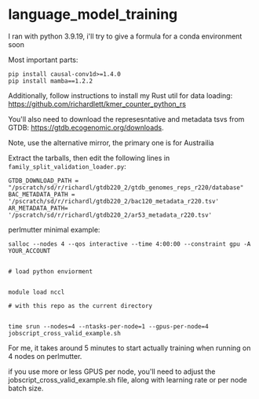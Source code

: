 # language_model_training

I ran with python 3.9.19, i'll try to give a formula for a conda environment soon

Most important parts:
```
pip install causal-conv1d>=1.4.0
pip install mamba==1.2.2
```

Additionally, follow instructions to install my Rust util for data loading: https://github.com/richardlett/kmer_counter_python_rs 

You'll also need to download the represesntative and metadata tsvs from GTDB: https://gtdb.ecogenomic.org/downloads.

Note, use the alternative mirror, the primary one is for Austrailia


Extract the tarballs, then edit the following lines in `family_split_validation_loader.py`:

```
GTDB_DOWNLOAD_PATH = "/pscratch/sd/r/richardl/gtdb220_2/gtdb_genomes_reps_r220/database"
BAC_METADATA_PATH = '/pscratch/sd/r/richardl/gtdb220_2/bac120_metadata_r220.tsv'
AR_METADATA_PATH= '/pscratch/sd/r/richardl/gtdb220_2/ar53_metadata_r220.tsv'

```

perlmutter minimal example:

```
salloc --nodes 4 --qos interactive --time 4:00:00 --constraint gpu -A YOUR_ACCOUNT


# load python enviorment


module load nccl

# with this repo as the current directory


time srun --nodes=4 --ntasks-per-node=1 --gpus-per-node=4 jobscript_cross_valid_example.sh
```

For me, it takes around 5 minutes to start actually training when running  on 4 nodes on perlmutter.

if you use more or less GPUS per node, you'll need to adjust the jobscript_cross_valid_example.sh file, along with learning rate or per node batch size.
